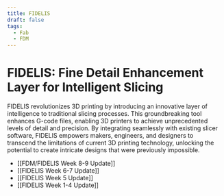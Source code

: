```yaml
---
title: FIDELIS
draft: false
tags:
  - Fab
  - FDM
---
```

# FIDELIS: Fine Detail Enhancement Layer for Intelligent Slicing
FIDELIS revolutionizes 3D printing by introducing an innovative layer of intelligence to traditional slicing processes. This groundbreaking tool enhances G-code files, enabling 3D printers to achieve unprecedented levels of detail and precision. By integrating seamlessly with existing slicer software, FIDELIS empowers makers, engineers, and designers to transcend the limitations of current 3D printing technology, unlocking the potential to create intricate designs that were previously impossible.

- [[FDM/FIDELIS Week 8-9 Update]]
- [[FIDELIS Week 6-7 Update]]
- [[FIDELIS Week 5 Update]]
- [[FIDELIS Week 1-4 Update]] 